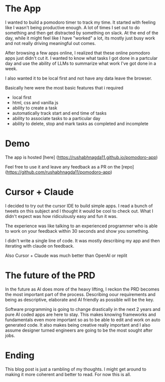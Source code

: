 # The App

I wanted to build a pomodoro timer to track my time. It started with feeling like I wasn't being productive enough. A lot of times I set out to do something and then get distracted by something on slack. At the end of the day, while it might feel like I have "worked" a lot, its mostly just busy work and not really driving meaningful out comes.

After browsing a few apps online, I realized that these online pomodoro apps just didn't cut it. I wanted to know what tasks I got done in a partcular day and use the ability of LLMs to summarize what work I've got done in a week.

I also wanted it to be local first and not have any data leave the browser.

Basically here were the most basic features that i required

* local first
* html, css and vanilla js
* ability to create a task
* automatically track start and end time of tasks
* ability to associate tasks to a particular day
* ability to delete, stop and mark tasks as completed and incomplete

# Demo

The app is hosted [here] (https://rushabhnagda11.github.io/pomodoro-app)

Feel free to use it and leave any feedback as a PR on the [repo] (https://github.com/rushabhnagda11/pomodoro-app)

# Cursor + Claude

I decided to try out the cursor IDE to build simple apps. I read a bunch of tweets on this subject and I thought it would be cool to check out. What I didn't expect was how ridiculously easy and fun it was. 

The experience was like talking to an experienced programmer who is able to work on your feedback within 30 seconds and show you something.

I didn't write a single line of code. It was mostly describing my app and then iterating with claude on feedback.

Also Cursor + Claude was much better than OpenAI or replit

# The future of the PRD

In the future as AI does more of the heavy lifting, I reckon the PRD becomes the most important part of the process. Describing oour requirements and being as descriptive, elaborate and AI friendly as possible will be the key.

Software programming is going to change drastically in the next 2 years and pure AI coded apps are here to stay. This makes knowing frameworks and fundamentals even more important so as to be able to edit and work on auto generated code. It also makes being creative really important and I also assume designer turned engineers are going to be the most sought after jobs. 

# Ending

This blog post is just a rambling of my thoughts. I might get around to making it more coherent and better to read. For now this is all.

